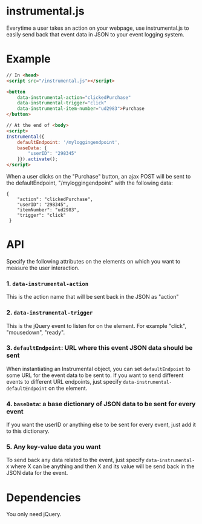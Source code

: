 # instrumental.js

Everytime a user takes an action on your webpage, use instrumental.js to easily send back that event data in JSON to your event logging system.

# Example
```html
// In <head>
<script src="/instrumental.js"></script>

<button
    data-instrumental-action="clickedPurchase"
    data-instrumental-trigger="click"
    data-instrumental-item-number="ud2983">Purchase
</button>

// At the end of <body>
<script>
Instrumental({
    defaultEndpoint: '/myloggingendpoint',
    baseData: {
        "userID": "298345"
    }}).activate();
</script>
```

When a user clicks on the "Purchase" button, an ajax POST will be sent to the defaultEndpoint, "/myloggingendpoint" with the following data:

```
{
    "action": "clickedPurchase",
    "userID": "298345",
    "itemNumber": "ud2983",
    "trigger": "click"
 }
```

# API
Specify the following attributes on the elements on which you want to measure the user interaction.

### 1. `data-instrumental-action`
This is the action name that will be sent back in the JSON as "action"

### 2. `data-instrumental-trigger`
This is the jQuery event to listen for on the element. For example "click", "mousedown", "ready".

### 3. `defaultEndpoint`: URL where this event JSON data should be sent
When instantiating an Instrumental object, you can set `defaultEndpoint` to some URL for the event data to be sent to.
If you want to send different events to different URL endpoints, just specify `data-instrumental-defaultEndpoint` on the element.

### 4. `baseData`: a base dictionary of JSON data to be sent for every event
If you want the userID or anything else to be sent for every event, just add it to this dictionary.

### 5. Any key-value data you want
To send back any data related to the event, just specify `data-instrumental-X` where X can be anything and then X and its value will be send back in the JSON data for the event.

# Dependencies
You only need jQuery.
